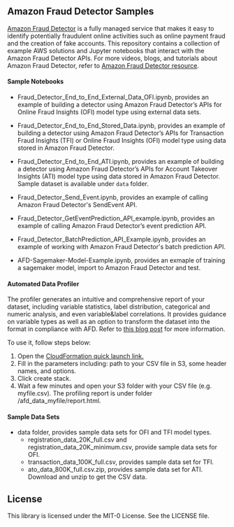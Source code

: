 ## Amazon Fraud Detector Samples 


[Amazon Fraud Detector](https://aws.amazon.com/fraud-detector/) is a fully managed service that makes it easy to identify potentially fraudulent online activities such as online payment fraud and the creation of fake accounts. This repository contains a collection of example AWS solutions and Jupyter notebooks that interact with the Amazon Fraud Detector APIs. For more videos, blogs, and tutorials about Amazon Fraud Detector, refer to [Amazon Fraud Detector resource](https://aws.amazon.com/fraud-detector/resources/?blog-posts-cards.sort-by=item.additionalFields.createdDate&blog-posts-cards.sort-order=desc). 

#### Sample Notebooks

- Fraud_Detector_End_to_End_External_Data_OFI.ipynb, provides an example of building a detector using Amazon Fraud Detector’s APIs for Online Fraud Insights (OFI) model type using external data sets. 

- Fraud_Detector_End_to_End_Stored_Data.ipynb, provides an example of building a detector using Amazon Fraud Detector’s APIs for Transaction Fraud Insights (TFI) or Online Fraud Insights (OFI) model type using data stored in Amazon Fraud Detector.  

- Fraud_Detector_End_to_End_ATI.ipynb, provides an example of building a detector using Amazon Fraud Detector’s APIs for Account Takeover Insights (ATI) model type using data stored in Amazon Fraud Detector. Sample dataset is available under ```data``` folder. 

- Fraud_Detector_Send_Event.ipynb, provides an example of calling Amazon Fraud Detector's SendEvent API. 
  
- Fraud_Detector_GetEventPrediction_API_example.ipynb, provides an example of calling Amazon Fraud Detector’s event prediction API.  

- Fraud_Detector_BatchPrediction_API_Example.ipynb, provides an example of working with Amazon Fraud Detector's batch prediction API.

- AFD-Sagemaker-Model-Example.ipynb, provides an exmaple of training a sagemaker model, import to Amazon Fraud Detector and test.

#### Automated Data Profiler

The profiler generates an intuitive and comprehensive report of your dataset, including variable statistics, label distribution, categorical and numeric analysis, and even variable&label correlations. It provides guidance on variable types as well as an option to transform the dataset into the format in compliance with AFD. Refer to [this blog post](https://aws.amazon.com/blogs/machine-learning/train-models-faster-with-an-automated-data-profiler-for-amazon-fraud-detector/) for more information. 

To use it, follow steps below:

1. Open the [CloudFormation quick launch link.](https://us-west-2.console.aws.amazon.com/cloudformation/home?region=us-west-2#/stacks/create/review?templateURL=https://amazon-frauddetector-cfn-templates.s3.amazonaws.com/AFD_Data_Cleaner/afd_data_analyzer_cfn_template.yaml)
2. Fill in the parameters including: path to your CSV file in S3, some header names, and options. 
3. Click create stack. 
4. Wait a few minutes and open your S3 folder with your CSV file (e.g. myfile.csv). The profiling report is under folder /afd_data_myfile/report.html. 

#### Sample Data Sets

- data folder, provides sample data sets for OFI and TFI model types. 
  - registration_data_20K_full.csv and registration_data_20K_minimum.csv, provide sample data sets for OFI. 
  - transaction_data_100K_full.csv, provides sample data set for TFI. 
  - ato_data_800K_full.csv.zip, provides sample data set for ATI. Download and unzip to get the CSV data. 

## License

This library is licensed under the MIT-0 License. See the LICENSE file.


